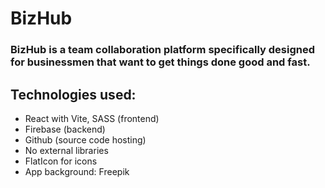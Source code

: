 # BizHub

### BizHub is a team collaboration platform specifically designed for businessmen that want to get things done good and fast.

## Technologies used:
- React with Vite, SASS (frontend)
- Firebase (backend)
- Github (source code hosting)
- No external libraries
- FlatIcon for icons
- App background: Freepik
